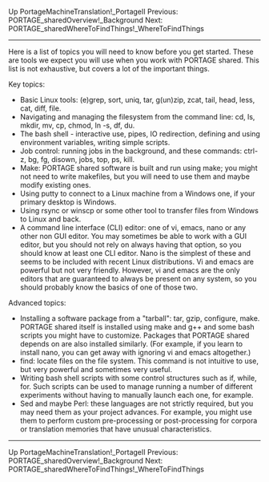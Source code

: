 Up PortageMachineTranslation!_PortageII
Previous: PORTAGE_sharedOverview!_Background
Next: PORTAGE_sharedWhereToFindThings!_WhereToFindThings

-------------------------

Here is a list of topics you will need to know before you get started.  These are tools we expect you will use when you work with PORTAGE shared.  This list is not exhaustive, but covers a lot of the important things.

Key topics:
* Basic Linux tools: (e)grep, sort, uniq, tar, g(un)zip, zcat, tail, head, less, cat, diff, file.
* Navigating and managing the filesystem from the command line: cd, ls, mkdir, mv, cp, chmod, ln -s, df, du.
* The bash shell - interactive use, pipes, IO redirection, defining and using environment variables, writing simple scripts.
* Job control: running jobs in the background, and these commands: ctrl-z, bg, fg, disown, jobs, top, ps, kill.
* Make: PORTAGE shared software is built and run using make; you might not need to write makefiles, but you will need to use them and maybe modify existing ones.
* Using putty to connect to a Linux machine from a Windows one, if your primary desktop is Windows.
* Using rsync or winscp or some other tool to transfer files from Windows to Linux and back.
* A command line interface (CLI) editor: one of vi, emacs, nano or any other non GUI editor.  You may sometimes be able to work with a GUI editor, but you should not rely on always having that option, so you should know at least one CLI editor.  Nano is the simplest of these and seems to be included with recent Linux distributions.  Vi and emacs are powerful but not very friendly.  However, vi and emacs are the only editors that are guaranteed to always be present on any system, so you should probably know the basics of one of those two.

Advanced topics:
* Installing a software package from a "tarball": tar, gzip, configure, make.  PORTAGE shared itself is installed using make and g++ and some bash scripts you might have to customize.  Packages that PORTAGE shared depends on are also installed similarly.  (For example, if you learn to install nano, you can get away with ignoring vi and emacs altogether.)
* find: locate files on the file system.  This command is not intuitive to use, but very powerful and sometimes very useful. 
* Writing bash shell scripts with some control structures such as if, while, for.  Such scripts can be used to manage running a number of different experiments without having to manually launch each one, for example.
* Sed and maybe Perl: these languages are not strictly required, but you may need them as your project advances.  For example, you might use them to perform custom pre-processing or post-processing for corpora or translation memories that have unusual characteristics.

-------------------------

Up PortageMachineTranslation!_PortageII
Previous: PORTAGE_sharedOverview!_Background
Next: PORTAGE_sharedWhereToFindThings!_WhereToFindThings

